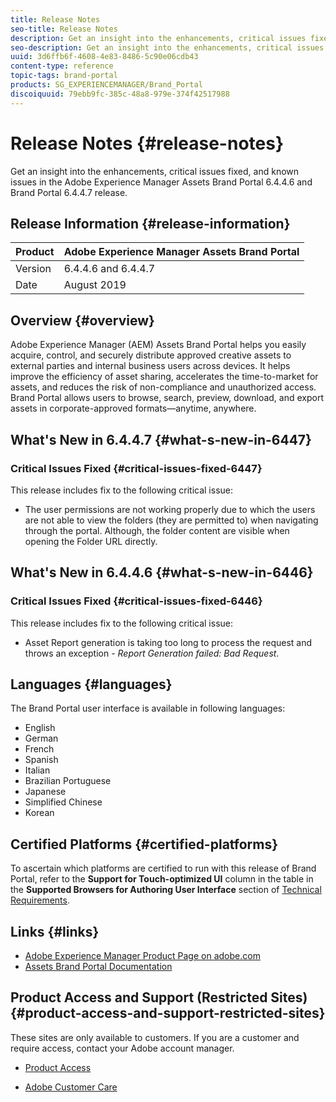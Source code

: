 ```yaml
---
title: Release Notes
seo-title: Release Notes
description: Get an insight into the enhancements, critical issues fixed, and known issues in the Adobe Experience Manager Assets Brand Portal 6.4.4.6 and Brand Portal 6.4.4.7 release.
seo-description: Get an insight into the enhancements, critical issues fixed, and known issues in the Adobe Experience Manager Assets Brand Portal 6.4.4.6 and Brand Portal 6.4.4.7 release.
uuid: 3d6ffb6f-4608-4e83-8486-5c90e06cdb43
content-type: reference
topic-tags: brand-portal
products: SG_EXPERIENCEMANAGER/Brand_Portal
discoiquuid: 79ebb9fc-385c-48a8-979e-374f42517988
---
```


# Release Notes {#release-notes}

Get an insight into the enhancements, critical issues fixed, and known issues in the Adobe Experience Manager Assets Brand Portal 6.4.4.6 and Brand Portal 6.4.4.7 release.

## Release Information {#release-information}

| Product |Adobe Experience Manager Assets Brand Portal |
|---|---|
| Version | 6.4.4.6 and 6.4.4.7 |
| Date | August 2019 |

## Overview {#overview}

Adobe Experience Manager (AEM) Assets Brand Portal helps you easily acquire, control, and securely distribute approved creative assets to external parties and internal business users across devices. It helps improve the efficiency of asset sharing, accelerates the time-to-market for assets, and reduces the risk of non-compliance and unauthorized access. Brand Portal allows users to browse, search, preview, download, and export assets in corporate-approved formats—anytime, anywhere.

## What's New in 6.4.4.7 {#what-s-new-in-6447}

### Critical Issues Fixed {#critical-issues-fixed-6447}

This release includes fix to the following critical issue:

* The user permissions are not working properly due to which the users are not able to view the folders (they are permitted to) when navigating through the portal. Although, the folder content are visible when opening the Folder URL directly.

## What's New in 6.4.4.6 {#what-s-new-in-6446}

### Critical Issues Fixed {#critical-issues-fixed-6446}

This release includes fix to the following critical issue:

* Asset Report generation is taking too long to process the request and throws an exception - *Report Generation failed: Bad Request*.

## Languages {#languages}

The Brand Portal user interface is available in following languages:

* English
* German
* French
* Spanish
* Italian
* Brazilian Portuguese
* Japanese
* Simplified Chinese
* Korean

## Certified Platforms {#certified-platforms}

To ascertain which platforms are certified to run with this release of Brand Portal, refer to the **Support for Touch-optimized UI** column in the table in the **Supported Browsers for Authoring User Interface** section of [Technical Requirements](https://helpx.adobe.com/experience-manager/6-4/sites/deploying/using/technical-requirements.html).

## Links {#links}

* [Adobe Experience Manager Product Page on adobe.com](http://www.adobe.com/in/marketing-cloud/experience-manager.html)
* [Assets Brand Portal Documentation](https://helpx.adobe.com/experience-manager/brand-portal/user-guide.html)

## Product Access and Support (Restricted Sites) {#product-access-and-support-restricted-sites}

These sites are only available to customers. If you are a customer and require access, contact your Adobe account manager.

* [](https://daycare.day.com) [Product Access](https://login.marketing.adobe.com)

* [Adobe Customer Care](https://helpx.adobe.com/contact.html)
